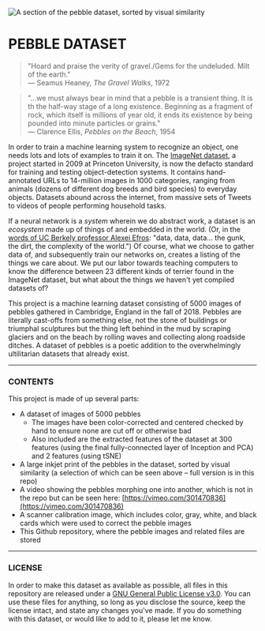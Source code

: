 ![A section of the pebble dataset, sorted by visual similarity](https://raw.githubusercontent.com/jeffThompson/Pebble-Dataset/master/HeaderImage.jpg)

# PEBBLE DATASET

> "Hoard and praise the verity of gravel./Gems for the undeluded. Milt of the earth."  
> — Seamus Heaney, *The Gravel Walks*, 1972

> "...we must always bear in mind that a pebble is a transient thing. It is th the half-way stage of a long existence. Beginning as a fragment of rock, which itself is millions of year old, it ends its existence by being pounded into minute particles or grains."  
> — Clarence Ellis, *Pebbles on the Beach*, 1954

In order to train a machine learning system to recognize an object, one needs lots and lots of examples to train it on. The [ImageNet dataset](https://en.wikipedia.org/wiki/ImageNet), a project started in 2009 at Princeton University, is now the defacto standard for training and testing object-detection systems. It contains hand-annotated URLs to 14-million images in 1000 categories, ranging from animals (dozens of different dog breeds and bird species) to everyday objects. Datasets abound across the internet, from massive sets of Tweets to videos of people performing household tasks.

If a neural network is a *system* wherein we do abstract work, a dataset is an *ecosystem* made up of things of and embedded in the world. (Or, in the [words of UC Berkely professor Alexei Efros](https://www.newyorker.com/magazine/2018/11/12/in-the-age-of-ai-is-seeing-still-believing): "data, data, data... the gunk, the dirt, the complexity of the world.") Of course, what we choose to gather data of, and subsequently train our networks on, creates a listing of the things we care about. We put our labor towards teaching computers to know the difference between 23 different kinds of terrier found in the ImageNet dataset, but what about the things we haven't yet compiled datasets of?

This project is a machine learning dataset consisting of 5000 images of pebbles gathered in Cambridge, England in the fall of 2018. Pebbles are literally cast-offs from something else, not the stone of buildings or triumphal sculptures but the thing left behind in the mud by scraping glaciers and on the beach by rolling waves and collecting along roadside ditches. A dataset of pebbles is a poetic addition to the overwhelmingly ultilitarian datasets that already exist.

<hr />

### CONTENTS

This project is made of up several parts:

* A dataset of images of 5000 pebbles  
    * The images have been color-corrected and centered checked by hand to ensure none are cut off or otherwise bad  
    * Also included are the extracted features of the dataset at 300 features (using the final fully-connected layer of Inception and PCA) and 2 features (using tSNE)  
* A large inkjet print of the pebbles in the dataset, sorted by visual similarity (a selection of which can be seen above – full version is in this repo)  
* A video showing the pebbles morphing one into another, which is not in the repo but can be seen here: [https://vimeo.com/301470836](https://vimeo.com/301470836)    
* A scanner calibration image, which includes color, gray, white, and black cards which were used to correct the pebble images  
* This Github repository, where the pebble images and related files are stored

<hr />

### LICENSE

In order to make this dataset as available as possible, all files in this repository are released under a [GNU General Public License v3.0](https://choosealicense.com/licenses/gpl-3.0/). You can use these files for anything, so long as you disclose the source, keep the license intact, and state any changes you've made. If you do something with this dataset, or would like to add to it, please let me know.


